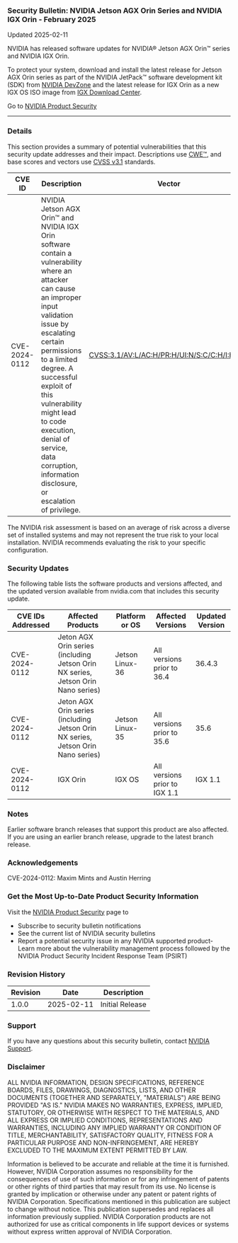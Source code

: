 ### Security Bulletin: NVIDIA Jetson AGX Orin Series and NVIDIA IGX Orin - February 2025

Updated 2025-02-11

NVIDIA has released software updates for NVIDIA® Jetson AGX Orin™ series and NVIDIA IGX Orin. <br><div>To protect your system, download and install the latest release for Jetson AGX Orin series as part of the NVIDIA JetPack™ software development kit (SDK) from <a href="https://developer.nvidia.com/embedded/downloads">NVIDIA DevZone</a> and the latest release for IGX Orin as a new IGX OS ISO image from <a href="https://developer.nvidia.com/igx-downloads">IGX Download Center</a>.</div>

Go to [NVIDIA Product Security](https://www.nvidia.com/security/)

_______________________________________________________________________________________________________________________________________________

### Details

This section provides a summary of potential vulnerabilities that this security update addresses and their impact. Descriptions use [CWE™](https://cwe.mitre.org/), and base scores and vectors use [CVSS v3.1](https://www.first.org/cvss/specification-document) standards.

| **CVE ID** | **Description** | **Vector** | **Base Score** | **Severity** | **CWE** | **Impacts** |
| ---------- | ---------------- | ---------- | -------------- | ------------ | -------- | ------------ |
| CVE-2024-0112 | NVIDIA Jetson AGX Orin™ and NVIDIA IGX Orin software contain a vulnerability where an attacker can cause an improper input validation issue by escalating certain permissions to a limited degree. A successful exploit of this vulnerability might lead to code execution, denial of service, data corruption, information disclosure, or escalation of privilege. | [CVSS:3.1/AV:L/AC:H/PR:H/UI:N/S:C/C:H/I:H/A:H](https://www.first.org/cvss/calculator/3.1#CVSS:3.1/AV:L/AC:H/PR:H/UI:N/S:C/C:H/I:H/A:H) | 7.5 | HIGH | [CWE-20](https://cwe.mitre.org/data/definitions/20.html) | Code execution, denial of service, data corruption, information disclosure, or escalation of privilege |

The NVIDIA risk assessment is based on an average of risk across a diverse set of installed systems and may not represent the true risk to your local installation. NVIDIA recommends evaluating the risk to your specific configuration.

### Security Updates

The following table lists the software products and versions affected, and the updated version available from nvidia.com that includes this security update.

| **CVE IDs Addressed** | **Affected Products** | **Platform or OS** | **Affected Versions** | **Updated Version** |
| --------------------- | --------------------- | ----------------- | --------------------- | ------------------- |
| CVE-2024-0112 | Jeton AGX Orin series (including Jetson Orin NX series, Jetson Orin Nano series) | Jetson Linux-36 | All versions prior to 36.4 | 36.4.3 |
| CVE-2024-0112 | Jeton AGX Orin series (including Jetson Orin NX series, Jetson Orin Nano series) | Jetson Linux-35 | All versions prior to 35.6 | 35.6 |
| CVE-2024-0112 | IGX Orin | IGX OS | All versions prior to IGX 1.1 | IGX 1.1 |

### Notes

Earlier software branch releases that support this product are also affected. If you are using an earlier branch release, upgrade to the latest branch release.


### Acknowledgements

CVE-2024-0112: Maxim Mints and Austin Herring



### Get the Most Up-to-Date Product Security Information

Visit the [NVIDIA Product Security](https://www.nvidia.com/security/) page to

- Subscribe to security bulletin notifications
- See the current list of NVIDIA security bulletins
- Report a potential security issue in any NVIDIA supported product- Learn more about the vulnerability management process followed by the NVIDIA Product Security Incident Response Team (PSIRT)
### Revision History

| **Revision** | **Date** | **Description** |
| ------------ | -------- | --------------- |
| 1.0.0 | 2025-02-11 | Initial Release |

### Support
If you have any questions about this security bulletin, contact [NVIDIA Support](https://www.nvidia.com/object/support.html).

### Disclaimer
ALL NVIDIA INFORMATION, DESIGN SPECIFICATIONS, REFERENCE BOARDS, FILES, DRAWINGS, DIAGNOSTICS, LISTS, AND OTHER DOCUMENTS (TOGETHER AND SEPARATELY, "MATERIALS") ARE BEING PROVIDED "AS IS." NVIDIA MAKES NO WARRANTIES, EXPRESS, IMPLIED, STATUTORY, OR OTHERWISE WITH RESPECT TO THE MATERIALS, AND ALL EXPRESS OR IMPLIED CONDITIONS, REPRESENTATIONS AND WARRANTIES, INCLUDING ANY IMPLIED WARRANTY OR CONDITION OF TITLE, MERCHANTABILITY, SATISFACTORY QUALITY, FITNESS FOR A PARTICULAR PURPOSE AND NON-INFRINGEMENT, ARE HEREBY EXCLUDED TO THE MAXIMUM EXTENT PERMITTED BY LAW. 

Information is believed to be accurate and reliable at the time it is furnished. However, NVIDIA Corporation assumes no responsibility for the consequences of use of such information or for any infringement of patents or other rights of third parties that may result from its use. No license is granted by implication or otherwise under any patent or patent rights of NVIDIA Corporation. Specifications mentioned in this publication are subject to change without notice. This publication supersedes and replaces all information previously supplied. NVIDIA Corporation products are not authorized for use as critical components in life support devices or systems without express written approval of NVIDIA Corporation.
